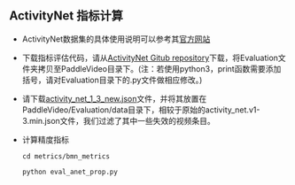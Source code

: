 ## ActivityNet 指标计算


- ActivityNet数据集的具体使用说明可以参考其[官方网站](http://activity-net.org)

- 下载指标评估代码，请从[ActivityNet Gitub repository](https://github.com/activitynet/ActivityNet.git)下载，将Evaluation文件夹拷贝至PaddleVideo目录下。(注：若使用python3，print函数需要添加括号，请对Evaluation目录下的.py文件做相应修改。)

- 请下载[activity\_net\_1\_3\_new.json](https://paddlemodels.bj.bcebos.com/video_detection/activity_net_1_3_new.json)文件，并将其放置在PaddleVideo/Evaluation/data目录下，相较于原始的activity\_net.v1-3.min.json文件，我们过滤了其中一些失效的视频条目。

- 计算精度指标

    ```cd metrics/bmn_metrics```

    ```python eval_anet_prop.py```
